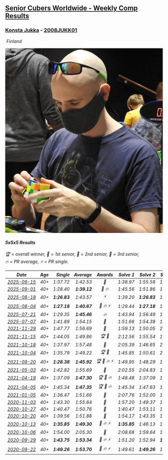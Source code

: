 <style>table {white-space: nowrap;}</style>
<link rel="stylesheet" type="text/css" href="/scw-comp/css/flags.css" />

## [Senior Cubers Worldwide - Weekly Comp Results](/scw-comp/results/)
### [Konsta Jukka](README.md) - [2008JUKK01](https://www.worldcubeassociation.org/persons/2008JUKK01?event=555)

<i class="flag flag-FI" />&nbsp;Finland

![Konsta Jukka](1598884731.jpg)

#### 5x5x5 Results

<span style="white-space: nowrap;">🏆 = overall winner</span>, <span style="white-space: nowrap;">🥇 = 1st senior</span>, <span style="white-space: nowrap;">🥈 = 2nd senior</span>, <span style="white-space: nowrap;">🥉 = 3rd senior</span>, <span style="white-space: nowrap;">🔥 = PR average</span>, <span style="white-space: nowrap;">⚡ = PR single</span>.

| Date | Age | Single | Average | Awards | Solve 1 | Solve 2 | Solve 3 | Solve 4 | Solve 5 | Video |
| :--: | :--: | --: | --: | :--: | --: | --: | --: | --: | --: | :-- |
| [2025-09-15](../../results/2025-09-15/555.md) | 40+ | 1:37.72 | 1:42.53 | 🥈 | 1:38.97 | 1:55.58 | 1:49.40 | 1:39.21 | 1:37.72 | [Desktop](https://www.facebook.com/events/1154655416510842/permalink/1165066455469738) / [Mobile](https://m.facebook.com/events/1154655416510842?view=permalink&id=1165066455469738) |
| [2025-09-01](../../results/2025-09-01/555.md) | 40+ | 1:28.40 | **1:39.12** | 🥈 🔥 | 1:45.56 | 1:51.86 | 1:43.11 | 1:28.69 | 1:28.40 | [Desktop](https://www.facebook.com/events/1260692999127074/permalink/1269180178278356) / [Mobile](https://m.facebook.com/events/1260692999127074?view=permalink&id=1269180178278356) |
| [2025-08-18](../../results/2025-08-18/555.md) | 40+ | **1:26.83** | 1:43.57 | ⚡ | 1:39.20 | **1:26.83** | 1:47.35 | 1:44.15 | 2:03.96 | [Desktop](https://www.facebook.com/events/628344336601481/permalink/638200672282514) / [Mobile](https://m.facebook.com/events/628344336601481?view=permalink&id=638200672282514) |
| [2025-08-04](../../results/2025-08-04/555.md) | 40+ | **1:27.18** | **1:40.67** | 🥈 🔥 ⚡ | 1:29.44 | **1:27.18** | 1:53.14 | 1:44.16 | 1:48.42 | [Desktop](https://www.facebook.com/events/692804973405559/permalink/703561565663233) / [Mobile](https://m.facebook.com/events/692804973405559?view=permalink&id=703561565663233) |
| [2025-07-21](../../results/2025-07-21/555.md) | 40+ | 1:29.35 | **1:45.46** | 🔥 | 1:43.94 | 1:56.49 | 1:43.44 | 1:49.01 | 1:29.35 | [Desktop](https://www.facebook.com/events/1282615073570085/permalink/1293271839171075) / [Mobile](https://m.facebook.com/events/1282615073570085?view=permalink&id=1293271839171075) |
| [2025-07-07](../../results/2025-07-07/555.md) | 40+ | 1:41.89 | 1:54.15 | 🥉 | 1:51.66 | 1:54.38 | 1:56.83 | 1:56.40 | 1:41.89 | [Desktop](https://www.facebook.com/events/1058133109253286/permalink/1067451878321409) / [Mobile](https://m.facebook.com/events/1058133109253286?view=permalink&id=1067451878321409) |
| [2021-11-29](../../results/2021-11-29/555.md) | 40+ | 1:47.77 | 1:56.69 | 🥇 | 1:59.13 | 1:50.05 | 2:04.59 | 1:47.77 | 2:00.88 | [Desktop](https://www.facebook.com/events/293852429335502/permalink/302254311828647) / [Mobile](https://m.facebook.com/events/293852429335502?view=permalink&id=302254311828647) |
| [2021-11-15](../../results/2021-11-15/555.md) | 40+ | 1:44.05 | 1:49.86 | 🏆 🥇 | 2:12.56 | 1:55.54 | 1:46.48 | 1:44.05 | 1:47.57 | [Desktop](https://www.facebook.com/events/1073199523496198/permalink/1081186362697514) / [Mobile](https://m.facebook.com/events/1073199523496198?view=permalink&id=1081186362697514) |
| [2021-10-18](../../results/2021-10-18/555.md) | 40+ | 1:37.97 | 1:57.48 | 🥇 | 2:05.39 | 1:46.65 | 2:00.40 | 1:37.97 | 2:06.68 | [Desktop](https://www.facebook.com/events/917344582209340/permalink/927358721207926) / [Mobile](https://m.facebook.com/events/917344582209340?view=permalink&id=927358721207926) |
| [2021-10-04](../../results/2021-10-04/555.md) | 40+ | 1:35.79 | 1:49.22 | 🏆 🥇 | 1:45.85 | 1:50.61 | 2:08.88 | 1:51.19 | 1:35.79 | [Desktop](https://www.facebook.com/events/150603127207792/permalink/158766283058143) / [Mobile](https://m.facebook.com/events/150603127207792?view=permalink&id=158766283058143) |
| [2021-09-20](../../results/2021-09-20/555.md) | 40+ | **1:28.38** | **1:45.92** | 🏆 🥇 🔥 ⚡ | 1:49.95 | 1:48.29 | 1:49.45 | 1:40.02 | **1:28.38** | [Desktop](https://www.facebook.com/events/4223726381008841/permalink/4267613246620154) / [Mobile](https://m.facebook.com/events/4223726381008841?view=permalink&id=4267613246620154) |
| [2021-05-03](../../results/2021-05-03/555.md) | 40+ | 1:42.82 | 1:55.69 | 🥈 | 2:02.55 | 2:04.83 | 1:44.63 | 1:59.89 | 1:42.82 | [Desktop](https://www.facebook.com/events/158701836186375/permalink/166938658696026) / [Mobile](https://m.facebook.com/events/158701836186375?view=permalink&id=166938658696026) |
| [2021-04-19](../../results/2021-04-19/555.md) | 40+ | 1:37.09 | **1:47.30** | 🏆 🥇 🔥 | 1:48.48 | 1:37.09 | 1:53.97 | 1:53.41 | 1:40.01 | [Desktop](https://www.facebook.com/events/1009195762821458/permalink/1017253955348972) / [Mobile](https://m.facebook.com/events/1009195762821458?view=permalink&id=1017253955348972) |
| [2021-04-05](../../results/2021-04-05/555.md) | 40+ | 1:45.34 | **1:47.35** | 🏆 🥇 🔥 | 1:45.34 | 1:47.63 | 1:48.17 | 1:46.25 | 1:54.45 | [Desktop](https://www.facebook.com/events/2619499895016321/permalink/2629102137389430) / [Mobile](https://m.facebook.com/events/2619499895016321?view=permalink&id=2629102137389430) |
| [2021-01-05](../../results/2021-01-05/555.md) | 40+ | 1:36.47 | 1:51.66 | 🥈 | 2:07.76 | 1:52.00 | 1:53.87 | 1:49.12 | 1:36.47 | [Desktop](https://www.facebook.com/events/438895340619582/permalink/442976400211476) / [Mobile](https://m.facebook.com/events/438895340619582?view=permalink&id=442976400211476) |
| [2020-11-03](../../results/2020-11-03/555.md) | 40+ | 1:43.30 | 1:55.64 | 🥈 | 1:57.20 | 1:49.37 | 1:43.30 | 2:09.59 | 2:00.36 | [Desktop](https://www.facebook.com/events/391709741873523/permalink/396414408069723) / [Mobile](https://m.facebook.com/events/391709741873523?view=permalink&id=396414408069723) |
| [2020-10-27](../../results/2020-10-27/555.md) | 40+ | 1:40.47 | 1:50.76 | 🥈 | 1:40.47 | 1:53.11 | 1:52.05 | 1:53.99 | 1:47.12 | [Desktop](https://www.facebook.com/events/1621959871298390/permalink/1627560700738307) / [Mobile](https://m.facebook.com/events/1621959871298390?view=permalink&id=1627560700738307) |
| [2020-10-20](../../results/2020-10-20/555.md) | 40+ | 1:39.56 | 1:51.88 | 🥈 | 1:54.17 | 1:43.35 | 1:39.56 | 2:07.17 | 1:58.11 | [Desktop](https://www.facebook.com/events/758279974902955/permalink/762014704529482) / [Mobile](https://m.facebook.com/events/758279974902955?view=permalink&id=762014704529482) |
| [2020-10-13](../../results/2020-10-13/555.md) | 40+ | **1:35.85** | **1:49.30** | 🥈 🔥 ⚡ | **1:35.85** | 1:46.13 | 1:45.19 | 1:56.87 | 1:56.58 | [Desktop](https://www.facebook.com/events/746942356162446/permalink/750805855776096) / [Mobile](https://m.facebook.com/events/746942356162446?view=permalink&id=750805855776096) |
| [2020-10-06](../../results/2020-10-06/555.md) | 40+ | 1:54.00 | 2:05.30 | 🥈 | 2:08.68 | 1:59.64 | 1:54.00 | 2:16.22 | 2:07.58 | [Desktop](https://www.facebook.com/events/2766581680255939/permalink/2770166706564103) / [Mobile](https://m.facebook.com/events/2766581680255939?view=permalink&id=2770166706564103) |
| [2020-09-29](../../results/2020-09-29/555.md) | 40+ | **1:43.75** | **1:53.34** | 🥈 🔥 ⚡ | 1:51.20 | 1:52.94 | **1:43.75** | 2:02.98 | 1:55.87 | [Desktop](https://www.facebook.com/events/427181104911253/permalink/430752584554105) / [Mobile](https://m.facebook.com/events/427181104911253?view=permalink&id=430752584554105) |
| [2020-09-22](../../results/2020-09-22/555.md) | 40+ | **1:49.26** | **1:53.70** | 🥈 🔥 ⚡ | 1:49.61 | **1:49.26** | 1:54.65 | 1:56.84 | 1:57.66 | [Desktop](https://www.facebook.com/events/342541897161786/permalink/345663906849585) / [Mobile](https://m.facebook.com/events/342541897161786?view=permalink&id=345663906849585) |


<!-- Global site tag (gtag.js) - Google Analytics -->
<script async src="https://www.googletagmanager.com/gtag/js?id=UA-86348435-3"></script>
<script>window.dataLayer = window.dataLayer || []; function gtag() {dataLayer.push(arguments);} gtag('js', new Date()); gtag('config', 'UA-86348435-3');</script>
